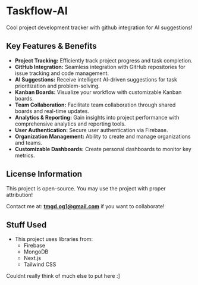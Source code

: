 # Taskflow-AI

Cool project development tracker with github integration for AI suggestions!

## Key Features & Benefits

*   **Project Tracking:** Efficiently track project progress and task completion.
*   **GitHub Integration:** Seamless integration with GitHub repositories for issue tracking and code management.
*   **AI Suggestions:** Receive intelligent AI-driven suggestions for task prioritization and problem-solving.
*   **Kanban Boards:** Visualize your workflow with customizable Kanban boards.
*   **Team Collaboration:** Facilitate team collaboration through shared boards and real-time updates.
*   **Analytics & Reporting:** Gain insights into project performance with comprehensive analytics and reporting tools.
*   **User Authentication:** Secure user authentication via Firebase.
*   **Organization Management:** Ability to create and manage organizations and teams.
*   **Customizable Dashboards:** Create personal dashboards to monitor key metrics.

## License Information

This project is open-source. You may use the project with proper attribution!

Contact me at: **tmgd.og1@gmail.com** if you want to collaborate!

## Stuff Used

*   This project uses libraries from:
    *   Firebase
    *   MongoDB
    *   Next.js
    *   Tailwind CSS

Couldnt really think of much else to put here :]
